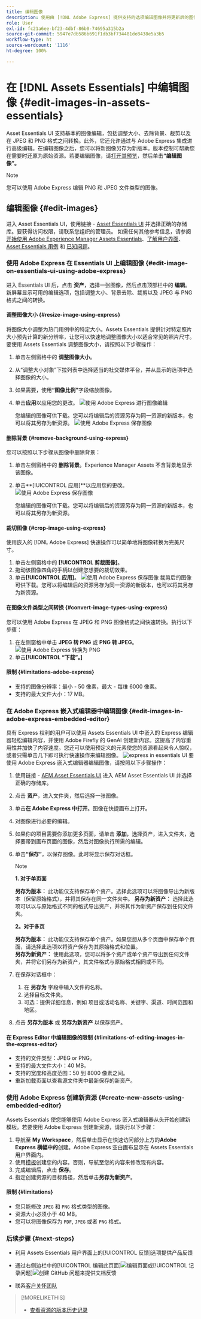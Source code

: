 ```yaml
---
title: 编辑图像
description: 使用由 [!DNL Adobe Express] 提供支持的选项编辑图像并将更新后的图像另存为版本。
role: User
exl-id: fc21a6ee-bf23-4dbf-86b0-74695a315b2a
source-git-commit: 5947e7db586b691f1db3bf734481de8438e5a3b5
workflow-type: ht
source-wordcount: '1116'
ht-degree: 100%

---
```


# 在 [!DNL Assets Essentials] 中编辑图像 {#edit-images-in-assets-essentials}

Asset Essentials UI 支持基本的图像编辑，包括调整大小、去除背景、裁剪以及在 JPEG 和 PNG 格式之间转换。此外，它还允许通过与 Adobe Express 集成进行高级编辑。在编辑图像之后，您可以将新图像另存为新版本。版本控制可帮助您在需要时还原为原始资源。若要编辑图像，请[打开其预览](https://experienceleague.adobe.com/zh-hans/docs/experience-manager-assets-essentials/help/navigate-view#preview-assets)，然后单击&#x200B;**“编辑图像”。**

>[!NOTE]
>
>您可以使用 Adobe Express 编辑 PNG 和 JPEG 文件类型的图像。

<!--The editing actions that are available are Spot healing, Crop and straighten, Resize image, and Adjust image.-->

## 编辑图像 {#edit-images}

进入 Asset Essentials UI，使用链接 - [Asset Essentials UI](https://experience.adobe.com/#/assets) 并选择正确的存储库。要获得访问权限，请联系您组织的管理员。
如需任何其他参考信息，请参阅 [开始使用 Adobe Experience Manager Assets Essentials](https://experienceleague.adobe.com/zh-hans/docs/experience-manager-assets-essentials/help/get-started)、[了解用户界面](https://experienceleague.adobe.com/zh-hans/docs/experience-manager-assets-essentials/help/navigate-view)、 [Asset Essentials 用例](https://experienceleague.adobe.com/zh-hans/docs/experience-manager-assets-essentials/help/get-started#use-cases) 和 [已知问题](https://experienceleague.adobe.com/zh-hans/docs/experience-manager-assets-essentials/help/release-notes)。
<!--
>[!CONTEXTUALHELP]
>id="assets_express_integration"
>title="Adobe Express Integration"
>abstract="Easy and intuitive image-editing tools powered by Adobe Express available directly within AEM Assets to increase content reuse and accelerate content velocity."-->

### 使用 Adobe Express 在 Essentials UI 上编辑图像 {#edit-image-on-essentials-ui-using-adobe-express}

进入 Essentials UI 后，点击 **资产**，选择一张图像，然后点击顶部栏中的 **编辑**。新屏幕显示可用的编辑选项，包括调整大小、背景去除、裁剪以及 JPEG 与 PNG 格式之间的转换。

#### 调整图像大小 {#resize-image-using-express}

将图像大小调整为热门用例中的特定大小。Assets Essentials 提供针对特定照片大小预先计算的新分辨率，让您可以快速地调整图像大小以适合常见的照片尺寸。要使用 Assets Essentials 调整图像大小，请按照以下步骤操作：

1. 单击左侧窗格中的 **调整图像大小**。
2. 从“调整大小对象”下拉列表中选择适当的社交媒体平台，并从显示的选项中选择图像的大小。
3. 如果需要，使用&#x200B;**“图像比例”**&#x200B;字段缩放图像。
4. 单击&#x200B;**应用**以应用您的更改。
   ![使用 Adobe Express 进行图像编辑](/help/using/assets/adobe-express-resize-image.png)

   您编辑的图像可供下载。您可以将编辑后的资源另存为同一资源的新版本，也可以将其另存为新资源。
   ![使用 Adobe Express 保存图像](/help/using/assets/adobe-express-resize-save.png)

#### 删除背景 {#remove-background-using-express}

您可以按照以下步骤从图像中删除背景：

1. 单击左侧窗格中的 **删除背景**。Experience Manager Assets 不含背景地显示该图像。
2. 单击&#x200B;**[!UICONTROL 应用]**以应用您的更改。
   ![使用 Adobe Express 保存图像](/help/using/assets/adobe-express-remove-background.png)

   您编辑的图像可供下载。您可以将编辑后的资源另存为同一资源的新版本，也可以将其另存为新资源。

#### 裁切图像 {#crop-image-using-express}

使用嵌入的 [!DNL Adobe Express] 快速操作可以简单地将图像转换为完美尺寸。

1. 单击左侧窗格中的 **[!UICONTROL 剪裁图像]**。
2. 拖动该图像四角的手柄以创建您想要的裁切效果。
3. 单击&#x200B;**[!UICONTROL 应用]**。
   ![使用 Adobe Express 保存图像](/help/using/assets/adobe-express-crop-image.png)
裁剪后的图像可供下载。您可以将编辑后的资源另存为同一资源的新版本，也可以将其另存为新资源。

#### 在图像文件类型之间转换 {#convert-image-types-using-express}

您可以使用 Adobe Express 在 JPEG 和 PNG 图像格式之间快速转换。执行以下步骤：

1. 在左侧窗格中单击 **JPEG 转 PNG** 或 **PNG 转 JPEG**。
   ![使用 Adobe Express 转换为 PNG](/help/using/assets/adobe-express-convert-image.png)
2. 单击&#x200B;**[!UICONTROL “下载”。]**

#### 限制 {#limitations-adobe-express}

* 支持的图像分辨率：最小 - 50 像素，最大 - 每维 6000 像素。
* 支持的最大文件大小：17 MB。

### 在 Adobe Express 嵌入式编辑器中编辑图像 {#edit-images-in-adobe-express-embedded-editor}

具有 Express 权利的用户可以使用 Assets Essentials UI 中嵌入的 Express 编辑器轻松编辑内容，并使用 Adobe Firefly 的 GenAI 创建新内容。这提高了内容重用性并加快了内容速度。您还可以使用预定义的元素使您的资源看起来令人惊叹，或者只需单击几下即可执行快速操作来编辑图像。
![express in essentials UI](/help/using/assets/express-in-essentials-ui.jpg)
要使用 Adobe Express 嵌入式编辑器编辑图像，请按照以下步骤操作：

1. 使用链接 - [AEM Asset Essentials UI](https://experience.adobe.com/#/assets) 进入 AEM Asset Essentials UI 并选择正确的存储库。
1. 点击 **资产**，进入文件夹，然后选择一张图像。
1. 单击&#x200B;**在 Adobe Express 中打开**。图像在快捷画布上打开。
1. 对图像进行必要的编辑。
1. 如果你的项目需要你添加更多页面，请单击 **添加**，选择资产，进入文件夹，选择要带到画布页面的图像，然后对图像执行所需的编辑。
1. 单击&#x200B;**“保存”**，以保存图像。此时将显示保存对话框。

   >[!NOTE]
   >
   > **1. 对于单页面**
   >
   > **另存为版本：** 此功能仅支持保存单个资产。选择此选项可以将图像导出为新版本（保留原始格式），并将其保存在同一文件夹中。
   > **另存为新资产：** 选择此选项可以以与原始格式不同的格式导出资产，并将其作为新资产保存到任何文件夹。
   >  
   > **2。对于多页**
   >
   > **另存为版本：** 此功能仅支持保存单个资产。如果您想从多个页面中保存单个页面，请选择此选项以将资产保存为其原始格式和位置。\
   > **另存为新资产：** 使用此选项，您可以将多个资产或单个资产导出到任何文件夹，并将它们另存为新资产，其文件格式与原始格式相同或不同。

1. 在保存对话框中：
   1. 在 **另存为** 字段中输入文件的名称。
   1. 选择目标文件夹。
   1. 可选：提供详细信息，例如 项目或活动名称、关键字、渠道、时间范围和地区。
1. 点击 **另存为版本** 或 **另存为新资产** 以保存资产。

#### 在 Express Editor 中编辑图像的限制 {#limitations-of-editing-images-in-the-express-editor}

* 支持的文件类型：JPEG or PNG。
* 支持的最大文件大小：40 MB。
* 支持的宽度和高度范围：50 到 8000 像素之间。
* 重新加载页面以查看源文件夹中最新保存的新资产。

### 使用 Adobe Express 创建新资源 {#create-new-assets-using-embedded-editor}

Assets Essentials 使您能够使用 Adobe Express 嵌入式编辑器从头开始创建新模板。若要使用 Adobe Express 创建新资源，请执行以下步骤：

1. 导航至 **My Workspace**，然后单击显示在快速访问部分上方的&#x200B;**Adobe Express 横幅中的**&#x200B;创建。Adobe Express 空白画布显示在 Assets Essentials 用户界面内。
1. 使用[模板](https://helpx.adobe.com/cn/express/using/work-with-templates.html)创建您的内容。否则，导航至您的内容来修改现有内容。
1. 完成编辑后，点击 **保存**。
1. 指定创建资源的目标路径，然后单击&#x200B;**另存为新资产**。

#### 限制 {#limitations}

* 您只能修改 `JPEG` 和 `PNG` 格式类型的图像。
* 资源大小必须小于 40 MB。
* 您可以将图像保存为 `PDF`, `JPEG` 或者 `PNG` 格式。

<!--
## Edit images using [!DNL Adobe Photoshop Express] {#edit-using-photoshop-express}

<!--
After editing an image, you can save the new image as a new version. Versioning helps you to revert to the original asset later, if needed. To edit an image, [open its preview](/help/using/navigate-view.md#preview-assets) and click **[!UICONTROL Edit Image]** ![edit icon](assets/do-not-localize/edit-icon.png) from the rail on the right.

![Options to edit an image](assets/edit-image2.png)

*Figure: The options to edit images are powered by [!DNL Adobe Photoshop Express].*
-->
<!--
### Spot heal images {#spot-heal-images-using-photoshop-express}

If there are minor spots or small objects on an image, you can edit and remove the spots using the spot healing feature provided by Adobe Photoshop.

The brush samples the retouched area and makes the repaired pixels blend seamlessly into the rest of the image. Use a brush size that is only slightly larger than the spot you want to fix.

![Spot healing edit option](assets/edit-spot-healing.png)

<!-- 
TBD: See if we should give backlinks to PS docs for these concepts.
For more information about how Spot Healing works in Photoshop, see [retouching and repairing photos](https://helpx.adobe.com/photoshop/using/retouching-repairing-images.html). 
-->
<!--
### Crop and straighten images {#crop-straighten-images-using-photoshop-express}

Using the crop and straighten option that you can do basic cropping, rotate image, flip it horizontally or vertically, and crop it to dimensions suitable for popular social media websites.

To save your edits, click **[!UICONTROL Crop Image]**. After editing, you can save the new image as a version.

![Option to crop and straighten](assets/edit-crop-straighten.png)

Many default options let you crop your image to the best proportions that fit various social media profiles and posts.

### Resize image {#resize-image-using-photoshop-express}

You can view the common photo sizes in centimeters or inches to know the dimensions. By default, the resizing method retains the aspect ratio. To manually override the aspect ratio, click ![](assets/do-not-localize/lock-closed-icon.png).

Enter the dimensions and click **[!UICONTROL Resize Image]** to resize the image. Before you save the changes as a version, you can either undo all the changes done before saving by clicking [!UICONTROL Undo] or you can change the specific step in the editing process by clicking [!UICONTROL Revert].

![Options when resizing an image](assets/resize-image.png)

### Adjust image {#adjust-image-using-photoshop-express}

[!DNL Assets Essentials] lets you adjust the color, tone, contrast, and more, with just a few clicks. Click **[!UICONTROL Adjust image]** in the edit window. The following options are available in the right sidebar:

* **Popular**: [!UICONTROL High Contrast & Detail], [!UICONTROL Desaturated Contrast], [!UICONTROL Aged Photo], [!UICONTROL B&W Soft], and [!UICONTROL B&W Sepia Tone].
* **Color**: [!UICONTROL Natural], [!UICONTROL Bright], [!UICONTROL High Contrast], [!UICONTROL High Contrast & Detail], [!UICONTROL Vivid], and [!UICONTROL Matte].
* **Creative**: [!UICONTROL Desaturated Contrast], [!UICONTROL Cool Light], [!UICONTROL Turquoise & Red], [!UICONTROL Soft Mist], [!UICONTROL Vintage Instant], [!UICONTROL Warm Contrast], [!UICONTROL Flat & Green], [!UICONTROL Red Lift Matte], [!UICONTROL Warm Shadows], and [!UICONTROL Aged Photo].
* **B&W**: [!UICONTROL B&W Landscape], [!UICONTROL B&W High Contrast], [!UICONTROL B&W Punch], [!UICONTROL B&W Low Contrast], [!UICONTROL B&W Flat], [!UICONTROL B&W Soft], [!UICONTROL B&W Infrared], [!UICONTROL B&W Selenium Tone], [!UICONTROL B&W Sepia Tone], and [!UICONTROL B&W Split Tone].
* **Vignetting**: [!UICONTROL None], [!UICONTROL Light], [!UICONTROL Medium], and [!UICONTROL Heavy].

![Adjust image by editing](assets/adjust-image.png)

<!--
TBD: Insert a video of the available social media options.
-->

### 后续步骤 {#next-steps}

* 利用 Assets Essentials 用户界面上的[!UICONTROL 反馈]选项提供产品反馈

* 通过右侧边栏中的[!UICONTROL 编辑此页面]![编辑页面](assets/do-not-localize/edit-page.png)或[!UICONTROL 记录问题]![创建 GitHub 问题](assets/do-not-localize/github-issue.png)来提供文档反馈

* 联系[客户关怀团队](https://experienceleague.adobe.com/?support-solution=General#support)

>[!MORELIKETHIS]
>
>* [查看资源的版本历史记录](/help/using/navigate-view.md)
